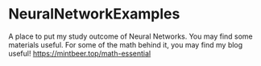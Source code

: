 # NeuralNetworkExamples
A place to put my study outcome of Neural Networks. You may find some materials useful.
For some of the math behind it, you may find my blog useful!
https://mintbeer.top/math-essential
